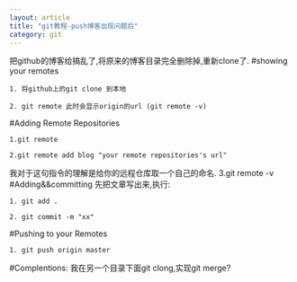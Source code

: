 ```yaml
---
layout: article
title: "git教程-push博客出现问题后"
category: git
---
```


把github的博客给搞乱了,将原来的博客目录完全删除掉,重新clone了.
#showing your remotes


	1. 将github上的git clone 到本地

	2. git remote 此时会显示origin的url (git remote -v)

#Adding Remote Repositories

	1.git remote

	2.git remote add blog "your remote repositories's url"
我对于这句指令的理解是给你的远程仓库取一个自己的命名.
	3.git remote -v
#Adding&&committing
 先把文章写出来,执行:

	1. git add .

	2. git commit -m "xx"

#Pushing to your Remotes

	1. git push origin master

#Complentions:
我在另一个目录下面git clong,实现git merge?

